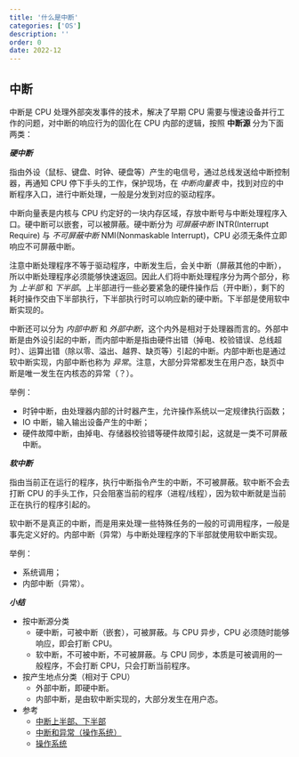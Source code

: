 ```yaml
---
title: '什么是中断'
categories: ['OS']
description: ''
order: 0
date: 2022-12
---
```


## 中断

中断是 CPU 处理外部突发事件的技术，解决了早期 CPU 需要与慢速设备并行工作的问题，对中断的响应行为的固化在 CPU 内部的逻辑，按照 **中断源** 分为下面两类：

***硬中断***

指由外设（鼠标、键盘、时钟、硬盘等）产生的电信号，通过总线发送给中断控制器，再通知 CPU 停下手头的工作，保护现场，在 *中断向量表* 中，找到对应的中断程序入口，进行中断处理，一般是分发到对应的驱动程序。

中断向量表是内核与 CPU 约定好的一块内存区域，存放中断号与中断处理程序入口。硬中断可以嵌套，可以被屏蔽。硬中断分为 *可屏蔽中断* INTR(Interrupt Require) 与 *不可屏蔽中断* NMI(Nonmaskable Interrupt)，CPU 必须无条件立即响应不可屏蔽中断。

注意中断处理程序不等于驱动程序，中断发生后，会关中断（屏蔽其他的中断），所以中断处理程序必须能够快速返回。因此人们将中断处理程序分为两个部分，称为 *上半部* 和 *下半部*。上半部进行一些必要紧急的硬件操作后（开中断），剩下的耗时操作交由下半部执行，下半部执行时可以响应新的硬中断。下半部是使用软中断实现的。

中断还可以分为 *内部中断* 和 *外部中断*，这个内外是相对于处理器而言的。外部中断是由外设引起的中断，而内部中断是指由硬件出错（掉电、校验错误、总线超时）、运算出错（除以零、溢出、越界、缺页等）引起的中断。内部中断也是通过软中断实现，内部中断也称为 *异常*。注意，大部分异常都发生在用户态，缺页中断是唯一发生在内核态的异常（？）。

举例：

- 时钟中断，由处理器内部的计时器产生，允许操作系统以一定规律执行函数；
- IO 中断，输入输出设备产生的中断；
- 硬件故障中断，由掉电、存储器校验错等硬件故障引起，这就是一类不可屏蔽中断。

***软中断***

指由当前正在运行的程序，执行中断指令产生的中断，不可被屏蔽。软中断不会去打断 CPU 的手头工作，只会阻塞当前的程序（进程/线程），因为软中断就是当前正在执行的程序引起的。

软中断不是真正的中断，而是用来处理一些特殊任务的一般的可调用程序，一般是事先定义好的。内部中断（异常）与中断处理程序的下半部就使用软中断实现。

举例：

- 系统调用；
- 内部中断（异常）。

***小结***

- 按中断源分类
	- 硬中断，可被中断（嵌套），可被屏蔽。与 CPU 异步，CPU 必须随时能够响应，即会打断 CPU。
	- 软中断，不可被中断，不可被屏蔽。与 CPU 同步，本质是可被调用的一般程序，不会打断 CPU，只会打断当前程序。
- 按产生地点分类（相对于 CPU）
	- 外部中断，即硬中断。
	- 内部中断，是由软中断实现的，大部分发生在用户态。
- 参考
	- [中断上半部、下半部](https://www.cnblogs.com/mysky007/p/12309553.html)
	- [中断和异常（操作系统）](http://www.yaoyanhuo.com/blog/interrupt/)
	- [操作系统](https://lfool.gitbook.io/operating-system/)
